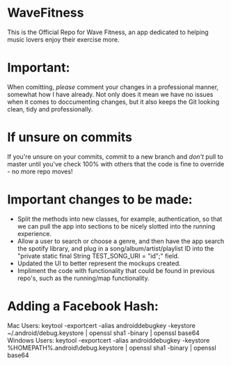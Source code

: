 # WaveFitness
This is the Official Repo for Wave Fitness, an app dedicated to helping music lovers enjoy their exercise more.

# Important:
When comitting, *please* comment your changes in a professional manner, somewhat how I have already. Not only does it mean we have no issues when it comes to doccumenting changes, but it also keeps the Git looking clean, tidy and professionally.

# If unsure on commits
If you're unsure on your commits, commit to a new branch and *don't* pull to master until you've check 100% with others that the code is fine to override - no more repo moves!

# Important changes to be made:
- Split the methods into new classes, for example, authentication, so that we can pull the app into sections to be nicely slotted into the running experience. 
- Allow a user to search or choose a genre, and then have the app search the spotify library, and plug in a song/album/artist/playlist ID into the "private static final String TEST_SONG_URI = "id";" field.
- Updated the UI to better represent the mockups created.
- Impliment the code with functionality that could be found in previous repo's, such as the running/map functionality.

# Adding a Facebook Hash:
Mac Users: keytool -exportcert -alias androiddebugkey -keystore ~/.android/debug.keystore | openssl sha1 -binary | openssl base64
Windows Users: keytool -exportcert -alias androiddebugkey -keystore %HOMEPATH%\.android\debug.keystore | openssl sha1 -binary | openssl base64
